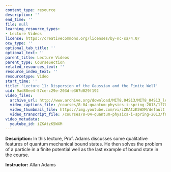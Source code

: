 ```yaml
---
content_type: resource
description: ''
end_time: ''
file: null
learning_resource_types:
- Lecture Videos
license: https://creativecommons.org/licenses/by-nc-sa/4.0/
ocw_type: ''
optional_tab_title: ''
optional_text: ''
parent_title: Lecture Videos
parent_type: CourseSection
related_resources_text: ''
resource_index_text: ''
resourcetype: Video
start_time: ''
title: 'Lecture 11: Dispersion of the Gaussian and the Finite Well'
uid: 9ad88ee4-57ce-c29e-203d-e367d029f192
video_files:
  archive_url: http://www.archive.org/download/MIT8.04S13/MIT8_04S13_lec11_300k.mp4
  video_captions_file: /courses/8-04-quantum-physics-i-spring-2013/1f706884c303559daf3646bf91e0e52a_iZKAtzK5WXM.vtt
  video_thumbnail_file: https://img.youtube.com/vi/iZKAtzK5WXM/default.jpg
  video_transcript_file: /courses/8-04-quantum-physics-i-spring-2013/f89cf1b09d8a9661ae4b22924dfe45b6_iZKAtzK5WXM.pdf
video_metadata:
  youtube_id: iZKAtzK5WXM
---
```


**Description:** In this lecture, Prof. Adams discusses some qualitative features of quantum mechanical bound states. He then solves the problem of a particle in a finite potential well as the last example of bound state in the course.

**Instructor:** Allan Adams

